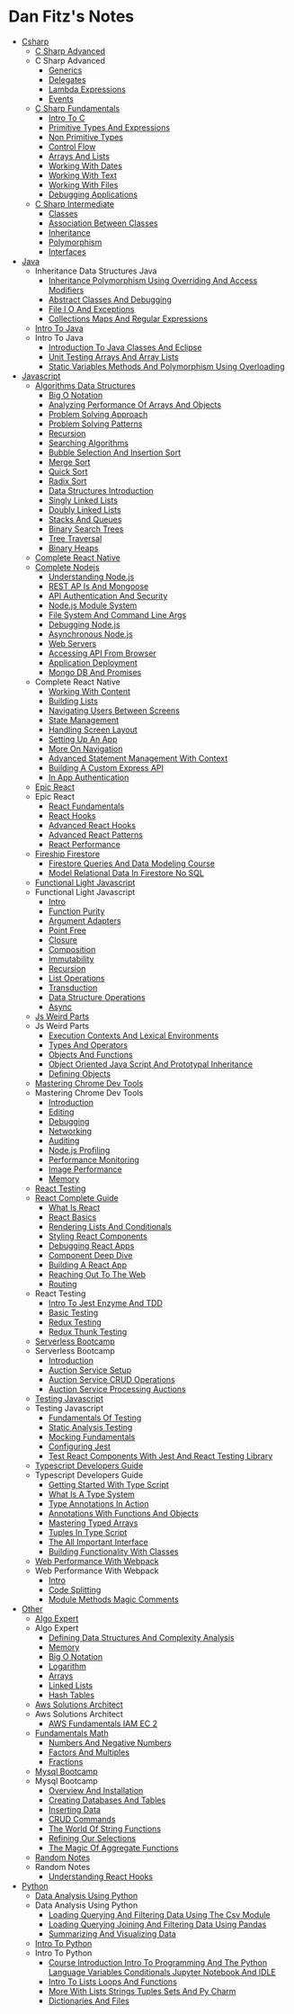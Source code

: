 # Dan Fitz's Notes

- [Csharp](csharp/README.md)
  - [C Sharp Advanced](csharp/c-sharp-advanced/README.md)
  - C Sharp Advanced
    * [Generics](csharp/cSharpAdvanced/a-generics.md)
    * [Delegates](csharp/cSharpAdvanced/b-delegates.md)
    * [Lambda Expressions](csharp/cSharpAdvanced/c-lambda-expressions.md)
    * [Events](csharp/cSharpAdvanced/d-events.md)
  - [C Sharp Fundamentals](csharp/cSharpFundamentals/README.md)
    * [Intro To C](csharp/cSharpFundamentals/1-intro-to-c-sharp.md)
    * [Primitive Types And Expressions](csharp/cSharpFundamentals/2-primitive-types-and-expressions.md)
    * [Non Primitive Types](csharp/cSharpFundamentals/3-non-primitive-types.md)
    * [Control Flow](csharp/cSharpFundamentals/4-control-flow.md)
    * [Arrays And Lists](csharp/cSharpFundamentals/5-arrays-and-lists.md)
    * [Working With Dates](csharp/cSharpFundamentals/6-working-with-dates.md)
    * [Working With Text](csharp/cSharpFundamentals/7-working-with-text.md)
    * [Working With Files](csharp/cSharpFundamentals/8-working-with-files.md)
    * [Debugging Applications](csharp/cSharpFundamentals/9-debugging-applications.md)
  - [C Sharp Intermediate](csharp/cSharpIntermediate/README.md)
    * [Classes](csharp/cSharpIntermediate/1-classes.md)
    * [Association Between Classes](csharp/cSharpIntermediate/2-association-between-classes.md)
    * [Inheritance](csharp/cSharpIntermediate/3-inheritance.md)
    * [Polymorphism](csharp/cSharpIntermediate/4-polymorphism.md)
    * [Interfaces](csharp/cSharpIntermediate/5-interfaces.md)
- [Java](java/README.md)
  - Inheritance Data Structures Java
    * [Inheritance Polymorphism Using Overriding And Access Modifiers](java/inheritanceDataStructuresJava/a-inheritance-polymorphism-using-overriding-access-modifiers.md)
    * [Abstract Classes And Debugging](java/inheritanceDataStructuresJava/b-abstract-classes-debugging.md)
    * [File I O And Exceptions](java/inheritanceDataStructuresJava/c-file-io-exceptions.md)
    * [Collections Maps And Regular Expressions](java/inheritanceDataStructuresJava/d-collections-maps-regular-expressions.md)
  - [Intro To Java](java/intro-to-java/README.md)
  - Intro To Java
    * [Introduction To Java Classes And Eclipse](java/introToJava/a-introduction-to-java-classes-eclipse.md)
    * [Unit Testing Arrays And Array Lists](java/introToJava/b-unit-testing-arrays-arraylists.md)
    * [Static Variables Methods And Polymorphism Using Overloading](java/introToJava/c-static-variables-methods-polymorphism-using-overloading.md)
- [Javascript](javascript/README.md)
  - [Algorithms Data Structures](javascript/algorithmsDataStructures/README.md)
    * [Big O Notation](javascript/algorithmsDataStructures/a-big-o-notation.md)
    * [Analyzing Performance Of Arrays And Objects](javascript/algorithmsDataStructures/b-analyzing-performance-of-arrays-and-objects.md)
    * [Problem Solving Approach](javascript/algorithmsDataStructures/c-problem-solving-approach.md)
    * [Problem Solving Patterns](javascript/algorithmsDataStructures/d-problem-solving-patterns.md)
    * [Recursion](javascript/algorithmsDataStructures/e-recursion.md)
    * [Searching Algorithms](javascript/algorithmsDataStructures/f-searching-algorithms.md)
    * [Bubble Selection And Insertion Sort](javascript/algorithmsDataStructures/g-bubble-selection-insertion-sort.md)
    * [Merge Sort](javascript/algorithmsDataStructures/h-merge-sort.md)
    * [Quick Sort](javascript/algorithmsDataStructures/i-quick-sort.md)
    * [Radix Sort](javascript/algorithmsDataStructures/j-radix-sort.md)
    * [Data Structures Introduction](javascript/algorithmsDataStructures/k-data-structures-introduction.md)
    * [Singly Linked Lists](javascript/algorithmsDataStructures/l-singly-linked-lists.md)
    * [Doubly Linked Lists](javascript/algorithmsDataStructures/m-doubly-linked-lists.md)
    * [Stacks And Queues](javascript/algorithmsDataStructures/n-stacks-and-queues.md)
    * [Binary Search Trees](javascript/algorithmsDataStructures/o-binary-search-trees.md)
    * [Tree Traversal](javascript/algorithmsDataStructures/p-tree-traversal.md)
    * [Binary Heaps](javascript/algorithmsDataStructures/q-binary-heaps.md)
  - [Complete React Native](javascript/complete-react-native/README.md)
  - [Complete Nodejs](javascript/completeNodejs/README.md)
    * [Understanding Node.js](javascript/completeNodejs/1-understanding-nodejs.md)
    * [REST AP Is And Mongoose](javascript/completeNodejs/10-rest-apis-and-mongoose.md)
    * [API Authentication And Security](javascript/completeNodejs/11-api-authentication-and-security.md)
    * [Node.js Module System](javascript/completeNodejs/2-nodejs-module-system.md)
    * [File System And Command Line Args](javascript/completeNodejs/3-file-system-and-command-line-args.md)
    * [Debugging Node.js](javascript/completeNodejs/4-debugging-nodejs.md)
    * [Asynchronous Node.js](javascript/completeNodejs/5-asynchronous-nodejs.md)
    * [Web Servers](javascript/completeNodejs/6-web-servers.md)
    * [Accessing API From Browser](javascript/completeNodejs/7-accessing-api-from-browser.md)
    * [Application Deployment](javascript/completeNodejs/8-application-deployment.md)
    * [Mongo DB And Promises](javascript/completeNodejs/9-mongodb-and-promises.md)
  - Complete React Native
    * [Working With Content](javascript/completeReactNative/a-working-with-content.md)
    * [Building Lists](javascript/completeReactNative/b-building-lists.md)
    * [Navigating Users Between Screens](javascript/completeReactNative/c-navigating-users-between-screens.md)
    * [State Management](javascript/completeReactNative/d-state-management.md)
    * [Handling Screen Layout](javascript/completeReactNative/e-handling-screen-layout.md)
    * [Setting Up An App](javascript/completeReactNative/f-setting-up-an-app.md)
    * [More On Navigation](javascript/completeReactNative/g-more-on-navigation.md)
    * [Advanced Statement Management With Context](javascript/completeReactNative/h-advanced-state-management-with-context.md)
    * [Building A Custom Express API](javascript/completeReactNative/i-building-a-custom-express-api.md)
    * [In App Authentication](javascript/completeReactNative/j-in-app-authentication.md)
  - [Epic React](javascript/epic-react/README.md)
  - Epic React
    * [React Fundamentals](javascript/epicReact/a-react-fundamentals.md)
    * [React Hooks](javascript/epicReact/b-react-hooks.md)
    * [Advanced React Hooks](javascript/epicReact/c-advanced-react-hooks.md)
    * [Advanced React Patterns](javascript/epicReact/d-advanced-react-patterns.md)
    * [React Performance](javascript/epicReact/e-react-performance.md)
  - [Fireship Firestore](javascript/fireshipFirestore/README.md)
    * [Firestore Queries And Data Modeling Course](javascript/fireshipFirestore/firestore-queries-and-data-modeling-course.md)
    * [Model Relational Data In Firestore No SQL](javascript/fireshipFirestore/relational-data-in-firestore.md)
  - [Functional Light Javascript](javascript/functional-light-javascript/README.md)
  - Functional Light Javascript
    * [Intro](javascript/functionalLightJavascript/a-intro.md)
    * [Function Purity](javascript/functionalLightJavascript/b-function-purity.md)
    * [Argument Adapters](javascript/functionalLightJavascript/c-argument-adapters.md)
    * [Point Free](javascript/functionalLightJavascript/d-point-free.md)
    * [Closure](javascript/functionalLightJavascript/e-closure.md)
    * [Composition](javascript/functionalLightJavascript/f-composition.md)
    * [Immutability](javascript/functionalLightJavascript/g-immutability.md)
    * [Recursion](javascript/functionalLightJavascript/h-recursion.md)
    * [List Operations](javascript/functionalLightJavascript/i-list-operations.md)
    * [Transduction](javascript/functionalLightJavascript/j-transduction.md)
    * [Data Structure Operations](javascript/functionalLightJavascript/k-data-structure-operations.md)
    * [Async](javascript/functionalLightJavascript/l-async.md)
  - [Js Weird Parts](javascript/js-weird-parts/README.md)
  - Js Weird Parts
    * [Execution Contexts And Lexical Environments](javascript/jsWeirdParts/1-execution-contexts-and-lexical-environments.md)
    * [Types And Operators](javascript/jsWeirdParts/2-types-and-operators.md)
    * [Objects And Functions](javascript/jsWeirdParts/3-objects-and-functions.md)
    * [Object Oriented Java Script And Prototypal Inheritance](javascript/jsWeirdParts/4-object-oriented-javascript-and-prototypal-inheritance.md)
    * [Defining Objects](javascript/jsWeirdParts/5-defining-objects.md)
  - [Mastering Chrome Dev Tools](javascript/mastering-chrome-dev-tools/README.md)
  - Mastering Chrome Dev Tools
    * [Introduction](javascript/masteringChromeDevTools/a-introduction.md)
    * [Editing](javascript/masteringChromeDevTools/b-editing.md)
    * [Debugging](javascript/masteringChromeDevTools/c-debugging.md)
    * [Networking](javascript/masteringChromeDevTools/d-networking.md)
    * [Auditing](javascript/masteringChromeDevTools/e-auditing.md)
    * [Node.js Profiling](javascript/masteringChromeDevTools/f-nodejs-profiling.md)
    * [Performance Monitoring](javascript/masteringChromeDevTools/g-performance-monitoring.md)
    * [Image Performance](javascript/masteringChromeDevTools/h-image-performance.md)
    * [Memory](javascript/masteringChromeDevTools/j-memory.md)
  - [React Testing](javascript/react-testing/README.md)
  - [React Complete Guide](javascript/reactCompleteGuide/README.md)
    * [What Is React](javascript/reactCompleteGuide/1-what-is-react.md)
    * [React Basics](javascript/reactCompleteGuide/2-react-basics.md)
    * [Rendering Lists And Conditionals](javascript/reactCompleteGuide/3-rendering-lists-and-conditionals.md)
    * [Styling React Components](javascript/reactCompleteGuide/4-styling-react-components.md)
    * [Debugging React Apps](javascript/reactCompleteGuide/5-debugging-react-apps.md)
    * [Component Deep Dive](javascript/reactCompleteGuide/6-component-deep-dive.md)
    * [Building A React App](javascript/reactCompleteGuide/7-building-a-react-app.md)
    * [Reaching Out To The Web](javascript/reactCompleteGuide/8-reaching-out-to-the-web.md)
    * [Routing](javascript/reactCompleteGuide/9-routing.md)
  - React Testing
    * [Intro To Jest Enzyme And TDD](javascript/reactTesting/1-intro-to-jest-enzyme-tdd.md)
    * [Basic Testing](javascript/reactTesting/2-basic-testing.md)
    * [Redux Testing](javascript/reactTesting/3-redux-testing.md)
    * [Redux Thunk Testing](javascript/reactTesting/4-redux-thunk-testing.md)
  - [Serverless Bootcamp](javascript/serverless-bootcamp/README.md)
  - Serverless Bootcamp
    * [Introduction](javascript/serverlessBootcamp/a-introduction.md)
    * [Auction Service Setup](javascript/serverlessBootcamp/b-auction-service-setup.md)
    * [Auction Service CRUD Operations](javascript/serverlessBootcamp/c-auction-service-crud-operations.md)
    * [Auction Service Processing Auctions](javascript/serverlessBootcamp/d-auction-service-processing-auctions.md)
  - [Testing Javascript](javascript/testing-javascript/README.md)
  - Testing Javascript
    * [Fundamentals Of Testing](javascript/testingJavascript/1-fundamentals-of-testing.md)
    * [Static Analysis Testing](javascript/testingJavascript/2-static-analysis-testing.md)
    * [Mocking Fundamentals](javascript/testingJavascript/3-mocking-fundamentals.md)
    * [Configuring Jest](javascript/testingJavascript/4-configuring-jest.md)
    * [Test React Components With Jest And React Testing Library](javascript/testingJavascript/5-test-react-components-with-jest-and-react-testing-library.md)
  - [Typescript Developers Guide](javascript/typescript-developers-guide/README.md)
  - Typescript Developers Guide
    * [Getting Started With Type Script](javascript/typescriptDevelopersGuide/a-getting-started-with-typescript.md)
    * [What Is A Type System](javascript/typescriptDevelopersGuide/b-what-is-a-type-system.md)
    * [Type Annotations In Action](javascript/typescriptDevelopersGuide/c-type-annotations-in-action.md)
    * [Annotations With Functions And Objects](javascript/typescriptDevelopersGuide/d-annotations-with-functions-and-objects.md)
    * [Mastering Typed Arrays](javascript/typescriptDevelopersGuide/e-mastering-typed-arrays.md)
    * [Tuples In Type Script](javascript/typescriptDevelopersGuide/f-tuples-in-typescript.md)
    * [The All Important Interface](javascript/typescriptDevelopersGuide/g-the-all-important-interface.md)
    * [Building Functionality With Classes](javascript/typescriptDevelopersGuide/h-building-functionality-with-classes.md)
  - [Web Performance With Webpack](javascript/web-performance-with-webpack/README.md)
  - Web Performance With Webpack
    * [Intro](javascript/webPerformanceWithWebpack/a-intro.md)
    * [Code Splitting](javascript/webPerformanceWithWebpack/b-code-splitting.md)
    * [Module Methods Magic Comments](javascript/webPerformanceWithWebpack/c-module-methods-and-magic-comments.md)
- [Other](other/README.md)
  - [Algo Expert](other/algo-expert/README.md)
  - Algo Expert
    * [Defining Data Structures And Complexity Analysis](other/algoExpert/a-defining-data-structures-complexity-analysis.md)
    * [Memory](other/algoExpert/b-memory.md)
    * [Big O Notation](other/algoExpert/c-big-o-notation.md)
    * [Logarithm](other/algoExpert/d-logarithm.md)
    * [Arrays](other/algoExpert/e-arrays.md)
    * [Linked Lists](other/algoExpert/f-linked-lists.md)
    * [Hash Tables](other/algoExpert/g-hash-tables.md)
  - [Aws Solutions Architect](other/aws-solutions-architect/README.md)
  - Aws Solutions Architect
    * [AWS Fundamentals IAM EC 2](other/awsSolutionsArchitect/1-aws-fundamentals-iam-ec2.md)
  - [Fundamentals Math](other/fundamentalsMath/README.md)
    * [Numbers And Negative Numbers](other/fundamentalsMath/1-numbers-and-negative-numbers.md)
    * [Factors And Multiples](other/fundamentalsMath/2-factors-and-multiples.md)
    * [Fractions](other/fundamentalsMath/3-fractions.md)
  - [Mysql Bootcamp](other/mysql-bootcamp/README.md)
  - Mysql Bootcamp
    * [Overview And Installation](other/mysqlBootcamp/1-overview-and-installation.md)
    * [Creating Databases And Tables](other/mysqlBootcamp/2-creating-databases-and-tables.md)
    * [Inserting Data](other/mysqlBootcamp/3-inserting-data.md)
    * [CRUD Commands](other/mysqlBootcamp/4-crud-commands.md)
    * [The World Of String Functions](other/mysqlBootcamp/5-the-world-of-string-functions.md)
    * [Refining Our Selections](other/mysqlBootcamp/6-refining-our-selections.md)
    * [The Magic Of Aggregate Functions](other/mysqlBootcamp/7-the-magic-of-aggregate-functions.md)
  - [Random Notes](other/random-notes/README.md)
  - Random Notes
    * [Understanding React Hooks](other/randomNotes/understanding-react-hooks.md)
- [Python](python/README.md)
  - [Data Analysis Using Python](python/data-analysis-using-python/README.md)
  - Data Analysis Using Python
    * [Loading Querying And Filtering Data Using The Csv Module](python/dataAnalysisUsingPython/a-loading-querying-filtering-data-csv-module.md)
    * [Loading Querying Joining And Filtering Data Using Pandas](python/dataAnalysisUsingPython/b-loading-querying-joining-filtering-data-pandas.md)
    * [Summarizing And Visualizing Data](python/dataAnalysisUsingPython/c-summarizing-visualizing-data.md)
  - [Intro To Python](python/intro-to-python/README.md)
  - Intro To Python
    * [Course Introduction Intro To Programming And The Python Language Variables Conditionals Jupyter Notebook And IDLE](python/introToPython/a-course-introduction.md)
    * [Intro To Lists Loops And Functions](python/introToPython/b-lists-loops-functions.md)
    * [More With Lists Strings Tuples Sets And Py Charm](python/introToPython/c-lists-strings-tuples-sets-pycharm.md)
    * [Dictionaries And Files](python/introToPython/d-dictionaries-files.md)
